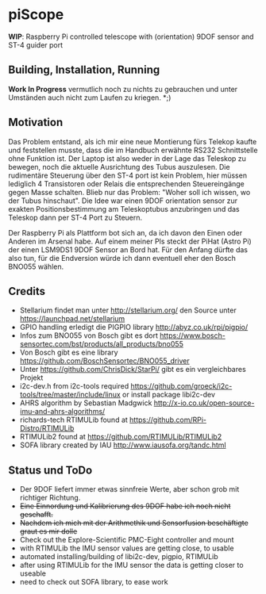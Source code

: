 # piScope
**WIP**: Raspberry Pi controlled telescope with (orientation) 9DOF sensor and ST-4 guider port

## Building, Installation, Running
**Work In Progress** vermutlich noch zu nichts zu gebrauchen und unter Umständen auch nicht zum Laufen
zu kriegen. *;)

## Motivation
Das Problem entstand, als ich mir eine neue Montierung fürs Telekop kaufte und feststellen musste, dass
die im Handbuch erwähnte RS232 Schnittstelle ohne Funktion ist. Der Laptop ist also weder in der Lage
das Teleskop zu bewegen, noch die aktuelle Ausrichtung des Tubus auszulesen. Die rudimentäre Steuerung
über den ST-4 port ist kein Problem, hier müssen lediglich 4 Transistoren oder Relais die entsprechenden
Steuereingänge gegen Masse schalten. Blieb nur das Problem: "Woher soll ich wissen, wo der Tubus hinschaut".
Die Idee war einen 9DOF orientation sensor zur exakten Positionsbestimmung am Teleskoptubus anzubringen
und das Teleskop dann per ST-4 Port zu Steuern.

Der Raspberry Pi als Plattform bot sich an, da ich davon den Einen oder Anderen im Arsenal habe. Auf einem
meiner PIs steckt der PiHat (Astro Pi) der einen LSM9DS1 9DOF Sensor an Bord hat. Für den Anfang dürfte das
also tun, für die Endversion würde ich dann eventuell eher den Bosch BNO055 wählen.

## Credits
* Stellarium findet man unter http://stellarium.org/ den Source unter https://launchpad.net/stellarium
* GPIO handling erledigt die PIGPIO library http://abyz.co.uk/rpi/pigpio/
* Infos zum BNO055 von Bosch gibt es dort https://www.bosch-sensortec.com/bst/products/all_products/bno055
* Von Bosch gibt es eine library https://github.com/BoschSensortec/BNO055_driver
* Unter https://github.com/ChrisDick/StarPi/ gibt es ein vergleichbares Projekt
* i2c-dev.h from i2c-tools required https://github.com/groeck/i2c-tools/tree/master/include/linux
or install package libi2c-dev
* AHRS algorithm by Sebastian Madgwick http://x-io.co.uk/open-source-imu-and-ahrs-algorithms/
* richards-tech RTIMULib found at https://github.com/RPi-Distro/RTIMULib
* RTIMULib2 found at https://github.com/RTIMULib/RTIMULib2
* SOFA library created by IAU http://www.iausofa.org/tandc.html

## Status und ToDo
- Der 9DOF liefert immer etwas sinnfreie Werte, aber schon grob mit richtiger Richtung.
- ~~Eine Einnordung und Kalibrierung des 9DOF habe ich noch nicht geschafft.~~
- ~~Nachdem ich mich mit der Arithmethik und Sensorfusion beschäftigte graut es mir dolle~~
- Check out the Explore-Scientific PMC-Eight controller and mount
- with RTIMULib the IMU sensor values are getting close, to usable
- automated installing/building of libi2c-dev, pigpio, RTIMULib
- after using RTIMULib for the IMU sensor the data is getting closer to useable
- need to check out SOFA library, to ease work

